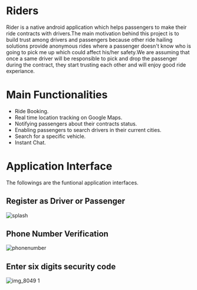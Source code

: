 # Riders
Rider is a native android application which helps passengers to make their ride contracts with drivers.The main motivation behind this project is to build trust among drivers and passengers because other ride hailing solutions provide anonymous rides where a passenger doesn't know who is going to pick me up which could affect his/her safety.We are assuming that once a same driver will be responsible to pick and drop the passenger during the contract, they start trusting each other and will enjoy good ride experiance.
# Main Functionalities
- Ride Booking.
- Real time location tracking on Google Maps.
- Notifying passengers about their contracts status.
- Enabling passengers to search drivers in their current cities.
- Search for a specific vehicle.
- Instant Chat. 
# Application Interface
The followings are the funtional application interfaces.
## Register as Driver or Passenger
![splash](https://user-images.githubusercontent.com/18638795/40890748-2b0182fc-6794-11e8-9a7e-3b059b6db444.png)
## Phone Number Verification
![phonenumber](https://user-images.githubusercontent.com/18638795/40890796-1dc6e70c-6795-11e8-9bbc-199fece2271b.png)
## Enter six digits security code
![img_8049 1](https://user-images.githubusercontent.com/18638795/40890813-737a9c2a-6795-11e8-9d43-c82c8c323f1d.JPG)
